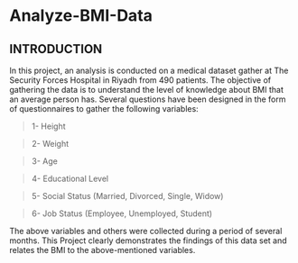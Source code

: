 # Analyze-BMI-Data

## INTRODUCTION
In this project, an analysis is conducted on a medical dataset gather at The Security Forces Hospital in Riyadh from 490 patients.
The objective of gathering the data is to understand the level of knowledge about BMI that an average person has. Several questions 
have been designed in the form of questionnaires to gather the following variables:

> 1- Height

> 2- Weight

> 3- Age

> 4- Educational Level

> 5- Social Status (Married, Divorced, Single, Widow)

> 6- Job Status (Employee, Unemployed, Student)

The above variables and others were collected during a period of several months. This Project clearly demonstrates the findings 
of this data set and relates the BMI to the above-mentioned variables. 

